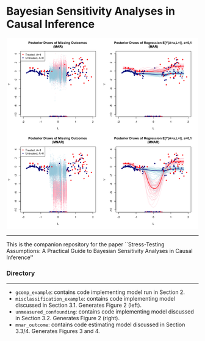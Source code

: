 # Bayesian Sensitivity Analyses in Causal Inference

<p align="center">
  <img src="/mnar_outcome/bnp_example.png" width="500" />
</p>

---

This is the companion repository for the paper ``Stress-Testing Assumptions: A Practical Guide to Bayesian Sensitivity Analyses in Causal Inference''

### Directory

---

- `gcomp_example`: contains code implementing model run in Section 2.
- `misclassification_example`: contains code implementing model discussed in Section 3.1. Generates Figure 2 (left).
- `unmeasured_confounding`: contains code implementing model discussed in Section 3.2. Generates Figure 2 (right).
- `mnar_outcome`: contains code estimating model discussed in Section 3.3/4. Generates Figures 3 and 4.
